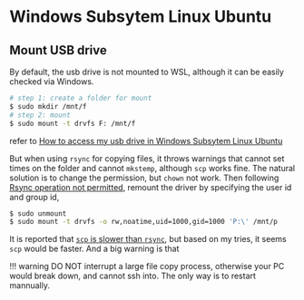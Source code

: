 # Windows Subsytem Linux Ubuntu

## Mount USB drive

By default, the usb drive is not mounted to WSL, although it can be easily checked via Windows.

```bash
# step 1: create a folder for mount
$ sudo mkdir /mnt/f
# step 2: mount
$ sudo mount -t drvfs F: /mnt/f
```

refer to [How to access my usb drive in Windows Subsytem Linux Ubuntu](https://askubuntu.com/questions/1116200/how-to-access-my-usb-drive-in-windows-subsytem-linux-ubuntu)

But when using `rsync` for copying files, it throws warnings that cannot set times on the folder and cannot `mkstemp`, although `scp` works fine. The natural solution is to change the permission, but `chown` not work. Then following [Rsync operation not permitted](https://unix.stackexchange.com/questions/558235/rsync-operation-not-permitted), remount the driver by specifying the user id and group id,

```bash
$ sudo unmount 
$ sudo mount -t drvfs -o rw,noatime,uid=1000,gid=1000 'P:\' /mnt/p
```

It is reported that [`scp` is slower than `rsync`](https://unix.stackexchange.com/questions/238152/why-is-scp-so-slow-and-how-to-make-it-faster), but based on my tries, it seems `scp` would be faster. And a big warning is that

!!! warning
    DO NOT interrupt a large file copy process, otherwise your PC would break down, and cannot ssh into. The only way is to restart mannually. 